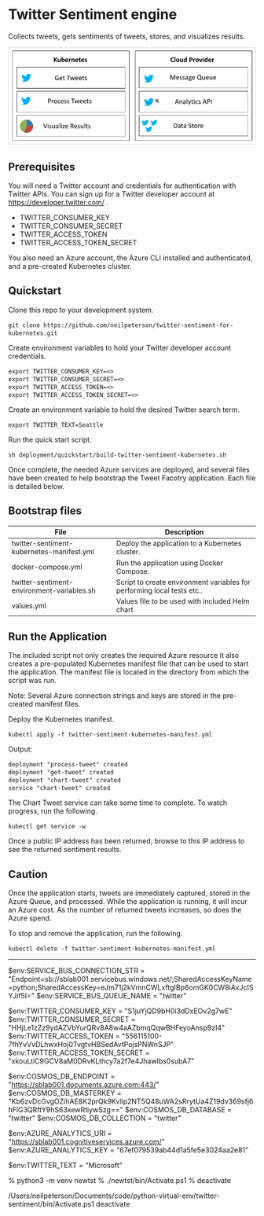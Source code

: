 # Twitter Sentiment engine

Collects tweets, gets sentiments of tweets, stores, and visualizes results.

![application architecture](/images/app.png)

## Prerequisites

You will need a Twitter account and credentials for authentication with Twitter APIs. You can sign up for a Twitter developer account at https://developer.twitter.com/ .

- TWITTER_CONSUMER_KEY
- TWITTER_CONSUMER_SECRET
- TWITTER_ACCESS_TOKEN
- TWITTER_ACCESS_TOKEN_SECRET

You also need an Azure account, the Azure CLI installed and authenticated, and a pre-created Kubernetes cluster.

## Quickstart

Clone this repo to your development system.

```
git clone https://github.com/neilpeterson/twitter-sentiment-for-kubernetes.git
```

Create environment variables to hold your Twitter developer account credentials.

```
export TWITTER_CONSUMER_KEY=<>
export TWITTER_CONSUMER_SECRET=<>
export TWITTER_ACCESS_TOKEN=<>
export TWITTER_ACCESS_TOKEN_SECRET=<>
```

Create an environment variable to hold the desired Twitter search term.

```
export TWITTER_TEXT=Seattle
```

Run the quick start script.

```
sh deployment/quickstart/build-twitter-sentiment-kubernetes.sh
```

Once complete, the needed Azure services are deployed, and several files have been created to help bootstrap the Tweet Facotry application. Each file is detailed below.

## Bootstrap files

| File | Description |
|----|----|
| twitter-sentiment-kubernetes-manifest.yml | Deploy the application to a Kubernetes cluster. |
| docker-compose.yml | Run the application using Docker Compose. |
| twitter-sentiment-environment-variables.sh | Script to create environment variables for performing local tests etc.. |
| values.yml | Values file to be used with included Helm chart. |

## Run the Application

The included script not only creates the required Azure resource it also creates a pre-populated Kubernetes manifest file that can be used to start the application. The manifest file is located in the directory from which the script was run.

Note: Several Azure connection strings and keys are stored in the pre-created manifest files.

Deploy the Kubernetes manifest.

```
kubectl apply -f twitter-sentiment-kubernetes-manifest.yml
```

Output:

```
deployment "process-tweet" created
deployment "get-tweet" created
deployment "chart-tweet" created
service "chart-tweet" created
```

The Chart Tweet service can take some time to complete. To watch progress, run the following.

```
kubectl get service -w
```

Once a public IP address has been returned, browse to this IP address to see the returned sentiment results.

## Caution

Once the application starts, tweets are immediately captured, stored in the Azure Queue, and processed. While the application is running, it will incur an Azure cost. As the number of returned tweets increases, so does the Azure spend.

To stop and remove the application, run the following.

```
kubectl delete -f twitter-sentiment-kubernetes-manifest.yml
```


--------

$env:SERVICE_BUS_CONNECTION_STR = "Endpoint=sb://sblab001.servicebus.windows.net/;SharedAccessKeyName=python;SharedAccessKey=eJm71j2kVmnCWLxftgIBp6omGK0CW8iAxJcISYJif5I="
$env:SERVICE_BUS_QUEUE_NAME = "twitter"

$env:TWITTER_CONSUMER_KEY = "S1juYjQD9bH0i3dDxEOv2g7wE"
$env:TWITTER_CONSUMER_SECRET = "HHjLe1zZz9ydAZVbYurQRv8A8w4aAZbmqQqwBHFeyoAnsp9zI4"
$env:TWITTER_ACCESS_TOKEN = "556115100-7fhYvVvDLhwxHoj0TvgtvHBSedAvtPojsPNWnSJP"
$env:TWITTER_ACCESS_TOKEN_SECRET = "xkouLtiC9GCV8aM0DRvKLthcy7a2f7e4JhawIbs0subA7"

$env:COSMOS_DB_ENDPOINT = "https://sblab001.documents.azure.com:443/"
$env:COSMOS_DB_MASTERKEY = "Kb6zvDcGvgOZihAE8K2prQk9Kvlip2NT5Q48uWA2sRrytUa4Z19dv369sfj6hFlG3QRftY9hS63xewRtiywSzg=="
$env:COSMOS_DB_DATABASE = "twitter"
$env:COSMOS_DB_COLLECTION = "twitter"

$env:AZURE_ANALYTICS_URI = "https://sblab001.cognitiveservices.azure.com/"
$env:AZURE_ANALYTICS_KEY = "67ef079539ab44d1a5fe5e3024aa2e81"

$env:TWITTER_TEXT = "Microsoft"

% python3 -m venv newtst
% ./newtst/bin/Activate.ps1
% deactivate

/Users/neilpeterson/Documents/code/python-virtual-env/twitter-sentiment/bin/Activate.ps1
deactivate
